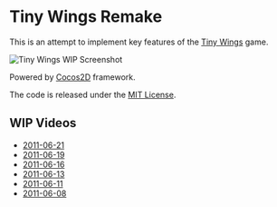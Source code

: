 # Tiny Wings Remake

This is an attempt to implement key features of the [Tiny Wings](http://itunes.apple.com/us/app/tiny-wings/id417817520?mt=8) game.

![Tiny Wings WIP Screenshot](http://github.com/haqu/tiny-wings/raw/master/screenshots/tiny-wings-latest.png)

Powered by [Cocos2D](http://www.cocos2d-iphone.org/) framework.

The code is released under the [MIT License](http://opensource.org/licenses/mit-license.php).

## WIP Videos

- [2011-06-21](http://www.youtube.com/watch?v=DdfoE8RhWVs)
- [2011-06-19](http://www.youtube.com/watch?v=EfESDQp53-0)
- [2011-06-16](http://www.youtube.com/watch?v=wg3Mzns02wM)
- [2011-06-13](http://www.youtube.com/watch?v=80IJIcoNqnk)
- [2011-06-11](http://www.youtube.com/watch?v=g4Z0MhPiR68)
- [2011-06-08](http://www.youtube.com/watch?v=k1RQtB10hN0)
